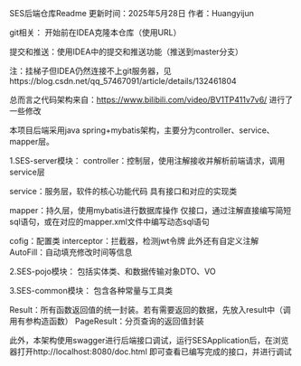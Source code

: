 SES后端仓库Readme
更新时间：2025年5月28日
作者：Huangyijun
 


git相关：
开始前在IDEA克隆本仓库（使用URL）

提交和推送：使用IDEA中的提交和推送功能（推送到master分支）

注：挂梯子但IDEA仍然连接不上git服务器，见https://blog.csdn.net/qq_57467091/article/details/132461804


总而言之代码架构来自：https://www.bilibili.com/video/BV1TP411v7v6/
进行了一些修改

本项目后端采用java spring+mybatis架构，主要分为controller、service、mapper层。

1.SES-server模块：
controller：控制层，使用注解接收并解析前端请求，调用service层

service：服务层，软件的核心功能代码
具有接口和对应的实现类

mapper：持久层，使用mybatis进行数据库操作
仅接口，通过注解直接编写简短sql语句，或在对应的mapper.xml文件中编写动态sql语句

cofig：配置类
interceptor：拦截器，检测jwt令牌
此外还有自定义注解AutoFill：自动填充修改时间等信息

2.SES-pojo模块：
包括实体类、和数据传输对象DTO、VO

3.SES-common模块：
包含各种常量与工具类

Result：所有函数返回值的统一封装。若有需要返回的数据，先放入result中（调用有参构造函数）
PageResult：分页查询的返回值封装



此外，本架构使用swagger进行后端接口调试，运行SESApplication后，在浏览器打开http://localhost:8080/doc.html
即可查看已编写完成的接口，并进行调试
